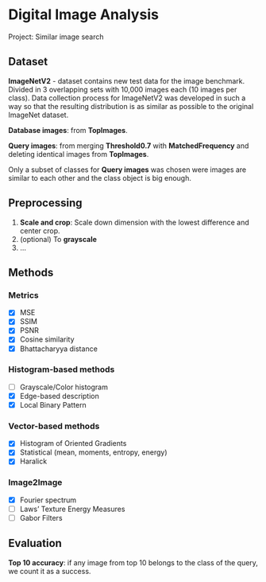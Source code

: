# Digital Image Analysis
Project: Similar image search

## Dataset
__ImageNetV2__ - dataset contains new test data for the image benchmark. Divided in 3 overlapping sets with 10,000 images each (10 images per class). Data collection process for ImageNetV2 was developed in such a way so that the resulting distribution is as similar as possible to the original ImageNet dataset. 

__Database images__: from __TopImages__.

__Query images__: from merging __Threshold0.7__ with __MatchedFrequency__ and deleting identical images from __TopImages__. 

Only a subset of classes for __Query images__ was chosen were images are similar to each other and the class object is big enough.

## Preprocessing
1. __Scale and crop__: Scale down dimension with the lowest difference and center crop.
2. (optional) To __grayscale__ 
3. ...  

## Methods

### Metrics
- [x] MSE
- [x] SSIM
- [x] PSNR
- [x] Cosine similarity
- [x] Bhattacharyya distance

### Histogram-based methods
- [ ] Grayscale/Color histogram
- [x] Edge-based description
- [x] Local Binary Pattern

### Vector-based methods
- [x] Histogram of Oriented Gradients
- [x] Statistical (mean, moments, entropy, energy)
- [x] Haralick

### Image2Image
- [x] Fourier spectrum
- [ ] Laws’ Texture Energy Measures
- [ ] Gabor Filters

## Evaluation
__Top 10 accuracy__: if any image from top 10 belongs to the class of the query, we count it as a success.
